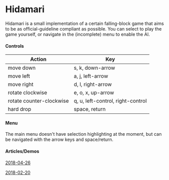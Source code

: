 # Hidamari
Hidamari is a small implementation of a certain falling-block game that aims to
be as official-guideline compliant as possible. You can select to play the game
yourself, or navigate in the (incomplete) menu to enable the AI.

#### Controls
| Action                   | Key                               |
|--------------------------|-----------------------------------|
| move down                | s, k, down-arrow                  |
| move left                | a, j, left-arrow                  |
| move right               | d, l, right-arrow                 |
| rotate clockwise         | e, o, x, up-arrow                 |
| rotate counter-clockwise | q, u, left-control, right-control |
| hard drop                | space, return                     |

#### Menu
The main menu doesn't have selection highlighting at the moment, but can
be navigated with the arrow keys and space/return.

#### Articles/Demos

[2018-04-26](http://www.lunargarden.space/post/b/4.html)

[2018-02-20](http://lunargarden.space/files/2018-02-15/hidamari_demo.webm)
